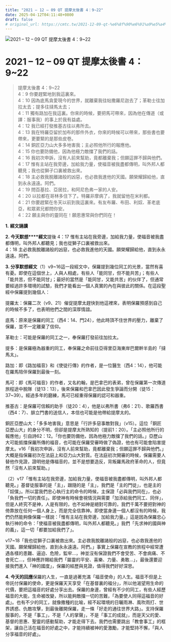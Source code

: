 ```yaml
---
title: "2021 – 12 – 09 QT 提摩太後書 4：9~22"
date: 2025-04-12T04:11:48+0800
draft: false
# original_url: https://cmtc.tw/2021-12-09-qt-%e6%8f%90%e6%91%a9%e5%a4%aa%e5%be%8c%e6%9b%b8-4%ef%bc%9a922
---
```


![2021 – 12 – 09 QT 提摩太後書 4：9~22](/images/qt.jpg   "2021 – 12 – 09 QT 提摩太後書 4：9~22")

# 2021 – 12 – 09 QT 提摩太後書 4：9~22

> 提摩太後書 4：9~22  
> 4：9 你要趕緊地到我這裏來。  
> 4：10 因為底馬貪愛現今的世界，就離棄我往帖撒羅尼迦去了；革勒士往加拉太去；提多往撻馬太去；  
> 4：11 獨有路加在我這裏。你來的時候，要把馬可帶來，因為他在傳道（或譯：服事我）的事上於我有益處。  
> 4：12 我已經打發推基古往以弗所去。  
> 4：13 我在特羅亞留於加布的那件外衣，你來的時候可以帶來，那些書也要帶來，更要緊的是那些皮卷。  
> 4：14 銅匠亞力山大多多地害我；主必照他所行的報應他。  
> 4：15 你也要防備他，因為他極力敵擋了我們的話。  
> 4：16 我初次申訴，沒有人前來幫助，竟都離棄我；但願這罪不歸與他們。  
> 4：17 惟有主站在我旁邊，加給我力量，使福音被我盡都傳明，叫外邦人都聽見；我也從獅子口裏被救出來。  
> 4：18 主必救我脫離諸般的凶惡，也必救我進他的天國。願榮耀歸給他，直到永永遠遠。阿們。  
> 4：19 問百基拉、亞居拉，和阿尼色弗一家的人安。  
> 4：20 以拉都在哥林多住下了。特羅非摩病了，我就留他在米利都。  
> 4：21 你要趕緊在冬天以前到我這裏來。有友布羅、布田、利奴、革老底亞，和眾弟兄都問你安。  
> 4：22 願主與你的靈同在！願恩惠常與你們同在！

**1.** **經文誦讀**

**2. 今天默想****經文**提後 4：17 惟有主站在我旁邊，加給我力量，使福音被我盡都傳明，叫外邦人都聽見；我也從獅子口裏被救出來。  
4：18 主必救我脫離諸般的凶惡，也必救我進他的天國。願榮耀歸給他，直到永永遠遠。阿們。

**3. 分享默想經文**（1）v9~16這一段經文中，保羅提到幾位同工的光景，當然有喜有憂。即使在這個世上，人與人相處，有些人「能同甘，但不能共苦」；有些人「能共苦，但不能同甘」；最好的當然是「能同甘，又能共苦」的伙伴了，但通常要經過許多環境的試驗，我們才能看出一個人真實的內在與彼此的關係。在這段聖經中保羅提到幾個人：

提羅太：保羅二次（v9、21）催促提摩太趕快到他這裡來，表明保羅預感到自己的時候不多了，也表明他們之間的深厚情誼。

底馬：原來是保羅的同工（西4：14、門24），他此時頂不住世界的壓力，離棄了保羅，並不一定離棄了信仰。

革勒士：可能是保羅的同工之一，奉保羅打發前往加拉太。

提多：是保羅極為器重的同工，奉保羅之命前往亞得里亞海東岸巴爾幹半島的「撻馬太」。

路加：即《路加福音》和《使徒行傳》的作者，是一位醫生（西4：14），他可能在羅馬陪伴保羅到最後一刻。

馬可：即《馬可福音》的作者，又名約翰，是巴拿巴的表弟，曾在保羅第一次傳道旅程途中脫隊（徒13：13），後來保羅和巴拿巴因此發生爭論而分開（徒15：37~39）。經過多年的磨練，馬可已經重得保羅的認可和器重。

推基古：是保羅可信賴的助手（徒20：4），他是以弗所書（弗6：21）、歌羅西書（西4：7）、腓立門書的送信人，本信也可能是他帶給提摩太的。

銅匠亞歷山大：「多多地害我」意思是「行許多惡事敵對我」（v15）。這位「銅匠亞歷山大」的身分不明，但卻是提摩太所熟知的（提前1：20）。「主必照他所行的報應他」引自詩62：12。「你也要防備他，因為他極力敵擋了我們的話。」亞歷山大可能抵擋保羅所傳的福音，也可能在保羅受審時做了偽證，他也有可能會陷害提摩太。v16「我初次申訴，沒有人前來幫助，竟都離棄我；但願這罪不歸與他們。」大概是指保羅初次在法庭上和亞力山大對質。在法庭初次開審的時候，保羅需要人替他作見證，證明他是傳福音的，並不是想要造反，背叛羅馬政府革命的人，但竟然「沒有人前來幫助。」

（2）v17「惟有主站在我旁邊，加給我力量，使福音被我盡都傳明，叫外邦人都聽見。」基督徒服事的是「主」，跟隨的是「主」，我們是「主的門徒」，也是主的「奴僕」。所以當我們忠心執行主的命令的時候，主保證「必與我們同在」，也必「負我們一切的責任」。即使神有時候會視情況與需要「加添給我們同工、同伴」，但是人終究不是神，人是有限的，也不如神是絕對可靠的，我們千萬不要把對神的倚靠放在任何一個人身上，而是完全信靠神。即使當身邊一個人都沒有的時候，我們仍然能夠像保羅一樣說：「惟有主站在我旁邊，加給我力量。」這是因為保羅忠心執行神的命令：「使福音被我盡都傳明，叫外邦人都聽見。」我們「先求神的國與神的義」，這一切「都要加給我們了」。

v17~18「我也從獅子口裏被救出來。主必救我脫離諸般的凶惡，也必救我進他的天國。願榮耀歸給他，直到永永遠遠。阿們。」事實上保羅在宣教的旅程中經常遭遇各樣的患難、逼迫、危險，監牢…，神並沒有保證我們不會受苦、不會病痛、不會死亡…，但神應許賜給我們「屬靈的平安、喜樂、力量、勇敢…」，最後還要迎接我們進入「神的國度」，保羅的經歷與見證，值得我們好好深思。

**4. 今天的回應**保羅的人生，一直是過著充滿「福音使命」的人生。福音不但是上帝託付保羅的使命，更是保羅天天享受「在基督裏的福分」，所以他渴望用生命的代價，要把這福音的好處分享出去。保羅的身邊，曾經有不少的同工，有些人經歷福音的大能，生命被改變，所以能夠敵擋一切的苦難，「為要使人同得這福音的好處」。也有不少的同工，就像撒種的比喻，經不起環境的日曬雨淋、風吹雨打、世界誘惑、仇敵攻擊，到最後離開保羅，走一條「好走的通往世界大路」。支持保羅服事的，不是「事工」，不是「人的掌聲」，不是「事工的成就」，而是天父的愛、基督的恩惠、聖靈的感動幫助，才能走得下去。我們也需要跳出「教會事工」的框架，讓自己活在福音的好處之中，才能持續被神的愛激勵，才能堅持不懈，「與人分享福音的好處」。